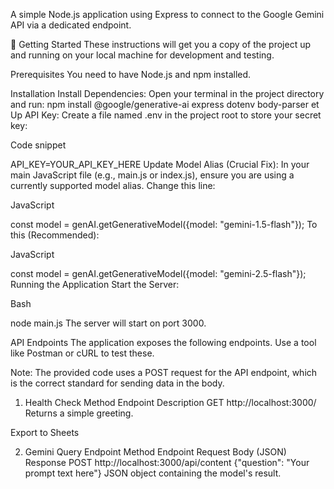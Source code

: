 A simple Node.js application using Express to connect to the Google Gemini API via a dedicated endpoint.

🚀 Getting Started
These instructions will get you a copy of the project up and running on your local machine for development and testing.

Prerequisites
You need to have Node.js and npm installed.

Installation
Install Dependencies: Open your terminal in the project directory and run:
npm install @google/generative-ai express dotenv body-parser
et Up API Key: Create a file named .env in the project root to store your secret key:

Code snippet

API_KEY=YOUR_API_KEY_HERE
Update Model Alias (Crucial Fix): In your main JavaScript file (e.g., main.js or index.js), ensure you are using a currently supported model alias. Change this line:

JavaScript

const model = genAI.getGenerativeModel({model: "gemini-1.5-flash"});
To this (Recommended):

JavaScript

const model = genAI.getGenerativeModel({model: "gemini-2.5-flash"});
Running the Application
Start the Server:

Bash

node main.js
The server will start on port 3000.

API Endpoints
The application exposes the following endpoints. Use a tool like Postman or cURL to test these.

Note: The provided code uses a POST request for the API endpoint, which is the correct standard for sending data in the body.

1. Health Check
Method	Endpoint	Description
GET	http://localhost:3000/	Returns a simple greeting.

Export to Sheets

2. Gemini Query Endpoint
Method	Endpoint	Request Body (JSON)	Response
POST	http://localhost:3000/api/content	{"question": "Your prompt text here"}	JSON object containing the model's result.
